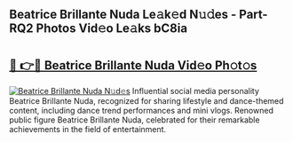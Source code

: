## Beatrice Brillante Nuda Le𝚊k𝚎d N𝚞𝚍es - Part-RQ2 Photos Vid𝚎o Le𝚊ks bC8ia

# <h2><a href="http://fbfqj5m.evod.top/?m=Beatrice+Brillante+Nuda">🔗 👉🔴 Beatrice Brillante Nuda Vid𝚎o Ph𝚘t𝚘s</a></h2>

[![Beatrice Brillante Nuda N𝚞d𝚎s](https://i.imgur.com/8V9OHl7.gif)](http://fbfqj5m.evod.top/?m=Beatrice+Brillante+Nuda)
Influential social media personality Beatrice Brillante Nuda, recognized for sharing lifestyle and dance-themed content, including dance trend performances and mini vlogs. Renowned public figure Beatrice Brillante Nuda, celebrated for their remarkable achievements in the field of entertainment. 
